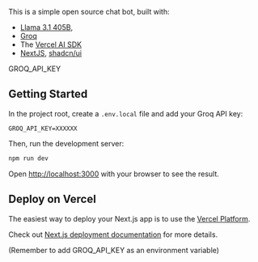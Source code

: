 This is a simple open source chat bot, built with:
- [Llama 3.1 405B](https://llama.meta.com/docs/overview),
- [Groq](https://wow.groq.com/now-available-on-groq-the-largest-and-most-capable-openly-available-foundation-model-to-date-llama-3-1-405b/)
- The [Vercel AI SDK](https://sdk.vercel.ai/docs/guides/llama-3_1)
- [NextJS](https://nextjs.org/), [shadcn/ui](https://ui.shadcn.com/)


GROQ_API_KEY

## Getting Started

In the project root, create a `.env.local` file and add your Groq API key:
```
GROQ_API_KEY=XXXXXX
```

Then, run the development server:

```bash
npm run dev
```

Open [http://localhost:3000](http://localhost:3000) with your browser to see the result.


## Deploy on Vercel

The easiest way to deploy your Next.js app is to use the [Vercel Platform](https://vercel.com/new?utm_medium=default-template&filter=next.js&utm_source=create-next-app&utm_campaign=create-next-app-readme).

Check out [Next.js deployment documentation](https://nextjs.org/docs/deployment) for more details.

(Remember to add GROQ_API_KEY as an environment variable)
